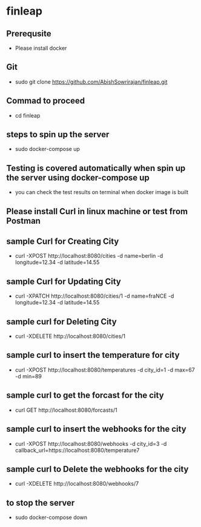 # finleap

## Prerequsite
- Please install docker 

## Git
- sudo git clone https://github.com/AbishSowrirajan/finleap.git

## Commad to proceed 
- cd finleap 

## steps to spin up the server 
- sudo docker-compose up 
  
## Testing is covered automatically when spin up the server using docker-compose up 
 - you can check the test results on terminal when docker image is built 
 
## Please install Curl in linux machine or test from Postman 

## sample Curl for Creating City
- curl -XPOST http://localhost:8080/cities -d  name=berlin  -d longitude=12.34 -d latitude=14.55

## sample Curl for Updating City
- curl -XPATCH http://localhost:8080/cities/1 -d name=fraNCE -d longitude=12.34 -d latitude=14.55

## sample curl for Deleting City 
- curl -XDELETE http://localhost:8080/cities/1

## sample curl to insert the temperature for city 
- curl -XPOST http://localhost:8080/temperatures -d city_id=1  -d max=67 -d min=89

## sample curl to get the forcast for the city  
- curl  GET http://localhost:8080/forcasts/1

## sample curl to insert the webhooks for the city  
- curl -XPOST http://localhost:8080/webhooks -d city_id=3 -d callback_url=https://localhost:8080/temperature7

## sample curl to Delete  the webhooks for the city  
- curl -XDELETE  http://localhost:8080/webhooks/7


## to stop the server 
- sudo docker-compose down 










 
